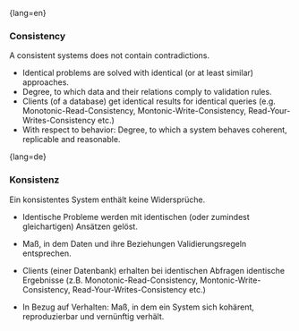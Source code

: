 {lang=en}
### Consistency

A consistent systems does not contain contradictions.

* Identical problems are solved with identical (or at least similar) approaches.
* Degree, to which data and their relations comply to validation rules.
* Clients (of a database) get identical results for identical queries
(e.g. Monotonic-Read-Consistency, Montonic-Write-Consistency, Read-Your-Writes-Consistency etc.)
* With respect to behavior: Degree, to which a system behaves coherent, replicable and reasonable.


{lang=de}
### Konsistenz

Ein konsistentes System enthält keine Widersprüche.

-   Identische Probleme werden mit identischen (oder zumindest
    gleichartigen) Ansätzen gelöst.

-   Maß, in dem Daten und ihre Beziehungen Validierungsregeln
    entsprechen.

-   Clients (einer Datenbank) erhalten bei identischen Abfragen
    identische Ergebnisse (z.B. Monotonic-Read-Consistency,
    Montonic-Write-Consistency, Read-Your-Writes-Consistency etc.)

-   In Bezug auf Verhalten: Maß, in dem ein System sich kohärent,
    reproduzierbar und vernünftig verhält.

